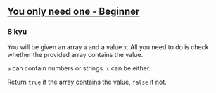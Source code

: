 <h2><a href=https://www.codewars.com/kata/57cc975ed542d3148f00015b/train/javascript target="_blank">You only need one - Beginner</a></h2><h3>8 kyu</h3><p>You will be given an array <code>a</code> and a value <code>x</code>. All you need to do is check whether the provided array contains the value.</p><p><code>a</code> can contain numbers or strings. <code>x</code> can be either.</p><p>Return <code>true</code> if the array contains the value, <code>false</code> if not. </p>